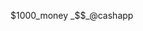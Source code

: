  $1000_money
_$$_@cashapp

<!---
Brumley11/Brumley11 is a ✨ special ✨ repository because its `README.md` (this file) appears on your GitHub profile.
You can click the Preview link to take a look at your changes.
--->
